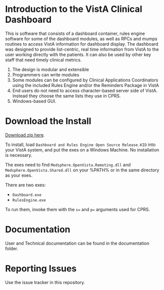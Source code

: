 # Introduction to the VistA Clinical Dashboard
This is software that consists of a dashboard container, rules engine software
for some of the dashboard modules, as well as RPCs and mumps routines to access
VistA information for dashboard display. The dashboard was designed to provide
list-centric, real time information from VistA to the user working directly
with the patients. It can also be used by other key staff that need timely
clinical metrics.

 1. The design is modular and extensible
 2. Programmers can write modules
 3. Some modules can be configured by Clinical Applications Coordinators using
    the included Rules Engine and/or the Reminders Package in VistA
 4. End users do not need to access character-based server side of VistA.
    Instead they choose the same lists they use in CPRS.
 5. Windows-based GUI.

# Download the Install
[Download zip here](https://github.com/WorldVistA/Dashboard-And-Rules-Engine/releases/download/1.0.0.6/GUIs-dlls-KIDs.zip).

To install, load `Dashboard and Rules Engine Open Source Release.KID` into your
VistA system, and put the exes on a Windows Machine. No installation is necessary.

The exes need to find `Medsphere.OpenVista.Remoting.dll` and
`Medsphere.OpenVista.Shared.dll` on your %PATH% or in the same directory as
your exes.

There are two exes:

 * `Dashboard.exe`
 * `RulesEngine.exe`

To run them, invoke them with the `s=` and `p=` arguments used for CPRS.

# Documentation
User and Technical documentation can be found in the documentation folder.

# Reporting Issues
Use the issue tracker in this repository.

